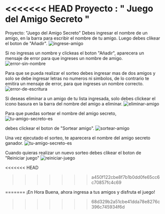 <<<<<<< HEAD
Proyecto : " Juego del Amigo Secreto "
=======
Proyecto: "Juego del Amigo Secreto"
Debes ingresar el nombre de un amigo, en la barra
para escribir el nombre de tu amigo.
Luego debes clikear el boton de "Añadir".
![ingrese-amigo](https://github.com/user-attachments/assets/2b13762b-1d02-4984-af12-35274f6f6e26)

Si no ingresas un nombre y clickeas el boton "Añadir",
aparecera un mensaje de error para que ingreses un nombre de amigo.
![error-sin-nombre](https://github.com/user-attachments/assets/f159fa8e-6840-4f2e-b255-8a94c5fea171)

Para que se pueda realizar el sorteo debes ingresar mas de 
dos amigos y solo se debe ingresar letras no numeros ni simbolos, de lo
contrario te emitira un mensaje de error, para que ingreses
un nombre correcto.
![error-de-escritura](https://github.com/user-attachments/assets/60c9a8e3-6ac3-4141-9920-589438f7e8f0)

Si deseas eliminar a un amigo de tu lista ingresada, solo debes
clickear el icono basura en la barra del nombre del amigo a eliminar.
![eliminar-amigo](https://github.com/user-attachments/assets/cdb47ab2-6c26-4c0c-b541-c731af6b93a3)

Para que puedas sortear el nombre del amigo secreto,
![tu-amigo-secreto-es](https://github.com/user-attachments/assets/1f7b3834-659b-43f0-a8cd-3c432e8980e4)

debes clickear el boton de "Sortear amigo". 
![sortear-amigo](https://github.com/user-attachments/assets/d613b13b-a70c-4458-a3bc-c055cbffe42c)

Una vez ejecutado el sorteo, te aparecera el nombre del amigo secreto ganador.
![tu-amigo-secreto-es](https://github.com/user-attachments/assets/1f7b3834-659b-43f0-a8cd-3c432e8980e4)

Cuando quieras realizar un nuevo sorteo debes clikear el boton de "Reiniciar juego"
![reiniciar-juego](https://github.com/user-attachments/assets/f8ffab03-77df-4e36-8e1e-c0b36f5ee02d)

<<<<<<< HEAD
>>>>>>> a450f122cbe8f7b1b0dd0fe65cc6c70857fc4c69

=======
¡En Hora Buena, ahora ingresa a tus amigos y disfruta el juego!
>>>>>>> 68d329b2a51cbe41dda78e8276c396c745934f6d
